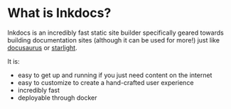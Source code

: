 # What is Inkdocs?

Inkdocs is an incredibly fast static site builder specifically geared towards building documentation sites (although it can be used for more!) just like [docusaurus](https://docusaurus.io/) or [starlight](https://starlight.astro.build/).

It is:

- easy to get up and running if you just need content on the internet
- easy to customize to create a hand-crafted user experience
- incredibly fast
- deployable through docker
